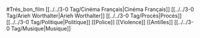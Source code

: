#Trés_bon_film  [[../../3-0 Tag/Cinéma Français|Cinéma Français]] [[../../3-0 Tag/Arieh Worthalter|Arieh Worthalter]] [[../../3-0 Tag/Procès|Procès]] [[../../3-0 Tag/Politique|Politique]] [[Police]] [[Violence]] [[Antilles]] [[../../3-0 Tag/Musique|Musique]] 